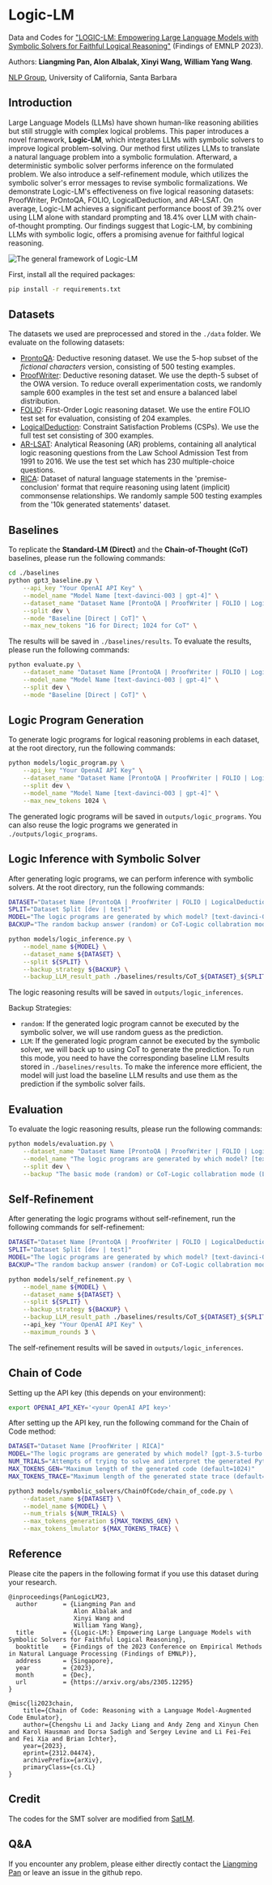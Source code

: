 # Logic-LM
Data and Codes for ["LOGIC-LM: Empowering Large Language Models with Symbolic Solvers for Faithful Logical Reasoning"](https://arxiv.org/abs/2305.12295) (Findings of EMNLP 2023). 

Authors: **Liangming Pan, Alon Albalak, Xinyi Wang, William Yang Wang**. 

[NLP Group](http://nlp.cs.ucsb.edu/), University of California, Santa Barbara

## Introduction

Large Language Models (LLMs) have shown human-like reasoning abilities but still struggle with complex logical problems. This paper introduces a novel framework, **Logic-LM**, which integrates LLMs with symbolic solvers to improve logical problem-solving. Our method first utilizes LLMs to translate a natural language problem into a symbolic formulation. Afterward, a deterministic symbolic solver performs inference on the formulated problem. We also introduce a self-refinement module, which utilizes the symbolic solver's error messages to revise symbolic formalizations. We demonstrate Logic-LM's effectiveness on five logical reasoning datasets: ProofWriter, PrOntoQA, FOLIO, LogicalDeduction, and AR-LSAT. On average, Logic-LM achieves a significant performance boost of 39.2% over using LLM alone with standard prompting and 18.4% over LLM with chain-of-thought prompting. Our findings suggest that Logic-LM, by combining LLMs with symbolic logic, offers a promising avenue for faithful logical reasoning. 

![The general framework of Logic-LM](./framework.png)

First, install all the required packages:

```bash
pip install -r requirements.txt
```

## Datasets

The datasets we used are preprocessed and stored in the `./data` folder. We evaluate on the following datasets:

- [ProntoQA](https://github.com/asaparov/prontoqa): Deductive resoning dataset. We use the 5-hop subset of the *fictional characters* version, consisting of 500 testing examples. 
- [ProofWriter](https://allenai.org/data/proofwriter): Deductive resoning dataset. We use the depth-5 subset of the OWA version. To reduce overall experimentation costs, we randomly sample 600 examples in the test set and ensure a balanced label distribution.
- [FOLIO](https://github.com/Yale-LILY/FOLIO): First-Order Logic reasoning dataset. We use the entire FOLIO test set for evaluation, consisting of 204 examples.
- [LogicalDeduction](https://github.com/google/BIG-bench/tree/main/bigbench/benchmark_tasks/logical_deduction): Constraint Satisfaction Problems (CSPs). We use the full test set consisting of 300 examples.
- [AR-LSAT](https://github.com/zhongwanjun/AR-LSAT): Analytical Reasoning (AR) problems, containing all analytical logic reasoning questions from the Law School Admission Test from 1991 to 2016. We use the test set which has 230 multiple-choice questions. 
- [RICA](https://github.com/shaoxia57/RICA): Dataset of natural language statements in the 'premise-conclusion' format that require reasoning using latent (implicit) commonsense relationships. We randomly sample 500 testing examples from the '10k generated statements' dataset. 

## Baselines

To replicate the **Standard-LM (Direct)** and the **Chain-of-Thought (CoT)** baselines, please run the following commands:

```bash
cd ./baselines
python gpt3_baseline.py \
    --api_key "Your OpenAI API Key" \
    --model_name "Model Name [text-davinci-003 | gpt-4]" \
    --dataset_name "Dataset Name [ProntoQA | ProofWriter | FOLIO | LogicalDeduction ｜ AR-LSAT | RICA]" \
    --split dev \
    --mode "Baseline [Direct | CoT]" \
    --max_new_tokens "16 for Direct; 1024 for CoT" \
```

The results will be saved in `./baselines/results`. To evaluate the results, please run the following commands:

```bash
python evaluate.py \
    --dataset_name "Dataset Name [ProntoQA | ProofWriter | FOLIO | LogicalDeduction ｜ AR-LSAT | RICA]" \
    --model_name "Model Name [text-davinci-003 | gpt-4]" \
    --split dev \
    --mode "Baseline [Direct | CoT]" \
```

## Logic Program Generation

To generate logic programs for logical reasoning problems in each dataset, at the root directory, run the following commands:

```bash
python models/logic_program.py \
    --api_key "Your OpenAI API Key" \
    --dataset_name "Dataset Name [ProntoQA | ProofWriter | FOLIO | LogicalDeduction ｜ AR-LSAT | RICA]" \
    --split dev \
    --model_name "Model Name [text-davinci-003 | gpt-4]" \
    --max_new_tokens 1024 \
```

The generated logic programs will be saved in `outputs/logic_programs`. You can also reuse the logic programs we generated in `./outputs/logic_programs`.

## Logic Inference with Symbolic Solver

After generating logic programs, we can perform inference with symbolic solvers. At the root directory, run the following commands:

```bash
DATASET="Dataset Name [ProntoQA | ProofWriter | FOLIO | LogicalDeduction ｜ AR-LSAT | RICA]"
SPLIT="Dataset Split [dev | test]"
MODEL="The logic programs are generated by which model? [text-davinci-003 | gpt-4]"
BACKUP="The random backup answer (random) or CoT-Logic collabration mode (LLM)"

python models/logic_inference.py \
    --model_name ${MODEL} \
    --dataset_name ${DATASET} \
    --split ${SPLIT} \
    --backup_strategy ${BACKUP} \
    --backup_LLM_result_path ./baselines/results/CoT_${DATASET}_${SPLIT}_${MODEL}.json
```

The logic reasoning results will be saved in `outputs/logic_inferences`. 

Backup Strategies:
- `random`: If the generated logic program cannot be executed by the symbolic solver, we will use random guess as the prediction.
- `LLM`: If the generated logic program cannot be executed by the symbolic solver, we will back up to using CoT to generate the prediction. To run this mode, you need to have the corresponding baseline LLM results stored in `./baselines/results`. To make the inference more efficient, the model will just load the baseline LLM results and use them as the prediction if the symbolic solver fails.

## Evaluation

To evaluate the logic reasoning results, please run the following commands:

```bash
python models/evaluation.py \
    --dataset_name "Dataset Name [ProntoQA | ProofWriter | FOLIO | LogicalDeduction | RICA]" \
    --model_name "The logic programs are generated by which model? [text-davinci-003 | gpt-4]" \
    --split dev \
    --backup "The basic mode (random) or CoT-Logic collabration mode (LLM)"
```

## Self-Refinement

After generating the logic programs without self-refinement, run the following commands for self-refinement:

```bash
DATASET="Dataset Name [ProntoQA | ProofWriter | FOLIO | LogicalDeduction ｜ AR-LSAT | RICA]"
SPLIT="Dataset Split [dev | test]"
MODEL="The logic programs are generated by which model? [text-davinci-003 | gpt-4]"
BACKUP="The random backup answer (random) or CoT-Logic collabration mode (LLM)"

python models/self_refinement.py \
    --model_name ${MODEL} \
    --dataset_name ${DATASET} \
    --split ${SPLIT} \
    --backup_strategy ${BACKUP} \
    --backup_LLM_result_path ./baselines/results/CoT_${DATASET}_${SPLIT}_${MODEL}.json
    --api_key "Your OpenAI API Key" \
    --maximum_rounds 3 \
```

The self-refinement results will be saved in `outputs/logic_inferences`. 

## Chain of Code

Setting up the API key (this depends on your environment):

```bash
export OPENAI_API_KEY='<your OpenAI API key>'
```

After setting up the API key, run the following command for the Chain of Code method:

```bash
DATASET="Dataset Name [ProofWriter | RICA]"
MODEL="The logic programs are generated by which model? [gpt-3.5-turbo | gpt-3.5-turbo-instruct]"
NUM_TRIALS="Attempts of trying to solve and interpret the generated Python code (default=3)"
MAX_TOKENS_GEN="Maximum length of the generated code (default=1024)"
MAX_TOKENS_TRACE="Maximum length of the generated state trace (default=32)"

python3 models/symbolic_solvers/ChainOfCode/chain_of_code.py \
    --dataset_name ${DATASET} \
    --model_name ${MODEL} \
    --num_trials ${NUM_TRIALS} \
    --max_tokens_generation ${MAX_TOKENS_GEN} \
    --max_tokens_lmulator ${MAX_TOKENS_TRACE} \
```

## Reference
Please cite the papers in the following format if you use this dataset during your research.

```
@inproceedings{PanLogicLM23,
  author       = {Liangming Pan and
                  Alon Albalak and
                  Xinyi Wang and
                  William Yang Wang},
  title        = {{Logic-LM:} Empowering Large Language Models with Symbolic Solvers for Faithful Logical Reasoning},
  booktitle    = {Findings of the 2023 Conference on Empirical Methods in Natural Language Processing (Findings of EMNLP)},
  address      = {Singapore},
  year         = {2023},
  month        = {Dec},
  url          = {https://arxiv.org/abs/2305.12295}
}
```
```
@misc{li2023chain,
    title={Chain of Code: Reasoning with a Language Model-Augmented Code Emulator}, 
    author={Chengshu Li and Jacky Liang and Andy Zeng and Xinyun Chen and Karol Hausman and Dorsa Sadigh and Sergey Levine and Li Fei-Fei and Fei Xia and Brian Ichter},
    year={2023},
    eprint={2312.04474},
    archivePrefix={arXiv},
    primaryClass={cs.CL}
}
```

## Credit
The codes for the SMT solver are modified from [SatLM](https://github.com/xiye17/sat-lm). 

## Q&A
If you encounter any problem, please either directly contact the [Liangming Pan](liangmingpan@ucsb.edu) or leave an issue in the github repo.
